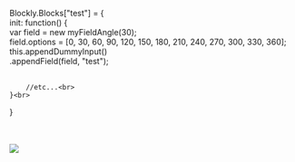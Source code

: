 Blockly.Blocks["test"] = {<br>
	init:  function() {<br>
		var field = new myFieldAngle(30);<br>
		field.options = [0, 30, 60, 90, 120, 150, 180, 210, 240, 270, 300, 330, 360];<br>
		this.appendDummyInput()<br>
			.appendField(field, "test");<br><br>
			
		//etc...<br>
	}<br>
}<br>

<br><br>
<img src="https://fustyles.github.io/webduino/LinkIt7697/test_myFieldAngle_202208/myFieldAngle.png">